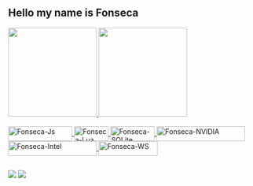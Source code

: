 ## Hello my name is Fonseca

 <div>
   <a href="https://github.com/FonsecaBF">
   <img height="180em" src="https://github-readme-stats.vercel.app/api?username=FonsecaBF&show_icons=true&theme=gruvbox&include_all_commits=true&count_private=true"/>
   <img height="180em" src="https://github-readme-stats.vercel.app/api/top-langs/?username=FonsecaBF&layout=compact&langs_count=7&theme=gruvbox"/>
</div>

<div style="display: inline_block"><br>
   <img align="center" alt="Fonseca-Js" height="30" width="130" src="https://img.shields.io/badge/JavaScript-323330?style=for-badge&logo=javascript&logoColor=F7DF1E">
   <img align="center" alt="Fonseca-Lua" height="30" width="70" src="https://img.shields.io/badge/Lua-2C2D72?style=for-badge&logo=lua&logoColor=white">
   <img align="center" alt="Fonseca-SQLite" height="30" width="90" src="https://img.shields.io/badge/SQLite-07405E?style=for-badge&logo=sqlite&logoColor=white">
   <img align="center" alt="Fonseca-NVIDIA" height="30" width="180" src="https://img.shields.io/badge/NVIDIA-GTX1650-76B900?style=for-badge&logo=nvidia&logoColor=white">
   <img align="center" alt="Fonseca-Intel" height="30" width="180" src="https://img.shields.io/badge/Intel-Xeon_X3450-0071C5?style=for-badge&logo=intel&logoColor=white">
   <img align="center" alt="Fonseca-WS" height="30" width="120" src="https://img.shields.io/badge/Windows-0078D6?style=for-badge&logo=windows&logoColor=white">
</div>

##

<div>
   <a href="https://www.youtube.com/channel/UC_-uuuZbY0AAt9CViNzvc-Q" target="_blank"><img src="https://img.shields.io/badge/YouTube-FF0000?style=for-badge&logo=youtube&logoColor=white" target="_blank"></a>
  <a href="https://discord.gg/durBU7px48" target="_blank"><img src="https://img.shields.io/badge/Discord-7289DA?style=for-badge&logo=discord&logoColor=white" target="_blank"></a> 
</div>

